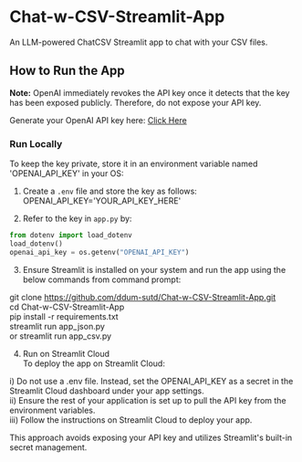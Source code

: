 # Chat-w-CSV-Streamlit-App
An LLM-powered ChatCSV Streamlit app to chat with your CSV files.

## How to Run the App
**Note:** OpenAI immediately revokes the API key once it detects that the key has been exposed publicly. Therefore, do not expose your API key.

Generate your OpenAI API key here: [Click Here](https://platform.openai.com/account/api-keys)

### Run Locally
To keep the key private, store it in an environment variable named 'OPENAI_API_KEY' in your OS:   

1. Create a `.env` file and store the key as follows:     
OPENAI_API_KEY='YOUR_API_KEY_HERE'

2. Refer to the key in `app.py` by:
```python
from dotenv import load_dotenv
load_dotenv()
openai_api_key = os.getenv("OPENAI_API_KEY")
```

3. Ensure Streamlit is installed on your system and run the app using the below commands from command prompt:

git clone https://github.com/ddum-sutd/Chat-w-CSV-Streamlit-App.git    
cd Chat-w-CSV-Streamlit-App    
pip install -r requirements.txt    
streamlit run app_json.py    
or
streamlit run app_csv.py  

4. Run on Streamlit Cloud   
To deploy the app on Streamlit Cloud:     

i) Do not use a .env file. Instead, set the OPENAI_API_KEY as a secret in the Streamlit Cloud dashboard under your app settings.   
ii) Ensure the rest of your application is set up to pull the API key from the environment variables.    
iii) Follow the instructions on Streamlit Cloud to deploy your app.    

This approach avoids exposing your API key and utilizes Streamlit's built-in secret management.   


